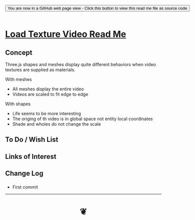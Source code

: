 <span style=display:none; >[You are now in a GitHub source code view - click this link to view Read Me file as a web page]( https://jaanga.github.io/#cookbook-html/examples/xxxxx/README.md "View file as a web page." ) </span>


<div><input type=button class = 'btn btn-secondary btn-sm' onclick="window.location.href='https://github.com/jaanga/jaanga.github.io/tree/master/cookbook-threejs/examples/xxxxx/README.md'";
value='You are now in a GitHub web page view - Click this button to view this read me file as source code' ></div>

<br>

# [Load Texture Video Read Me]( #xxxxxx/README.md )

<!--
<iframe src=https://jaanga.github.io/#cookbook/examples/xxxxxx/xxxxxx.html width=100% height=500px >Iframes are not viewable in GitHub source code view</iframe>
_basic-html.html_

## Full Screen: [Load Texture Video]( https://jaanga.github.io/cookbook/examples/xxxxxx/xxxxxx.html )
-->


## Concept

Three.js shapes and meshes display quite different behaviors when video textures are supplied as materials.

With meshes

* All meshes display the entire video
* Videos are scaled to fit edge to edge

With shapes
* Life seems to be more interesting
* The origing of th video is in global space not entity local coordinates
* Shade and wholes do not change the scale


## To Do / Wish List


## Links of Interest


## Change Log

###

* First commit

***

# <center title="hello!" ><a href=javascript:window.scrollTo(0,0); style=text-decoration:none; > ❦ </a></center>
